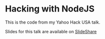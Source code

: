 Hacking with NodeJS
===================

This is the code from my Yahoo Hack USA talk.

Slides for this talk are available on [SlideShare](http://www.slideshare.net/davglass/hacking-with-node-js)


